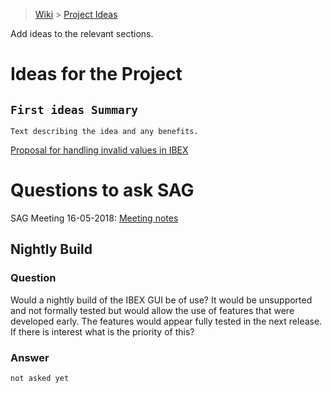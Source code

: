 > [Wiki](Home) > [Project Ideas](Project-Ideas)


Add ideas to the relevant sections.

# Ideas for the Project

## `First ideas Summary` 

`Text describing the idea and any benefits.`

[Proposal for handling invalid values in IBEX](Handling-Invalid-Values)

# Questions to ask SAG

SAG Meeting 16-05-2018: [Meeting notes](https://www.facilities.rl.ac.uk/isis/projects/icap/Meetings/Notes%20from%20IBEX%20Scientific%20Advisory%20Group%20Meeting_2018_05_16.docx)

## Nightly Build

### Question 
Would a nightly build of the IBEX GUI be of use? It would be unsupported and not formally tested but would allow the use of features that were developed early. The features would appear fully tested in the next release. If there is interest what is the priority of this?

### Answer
`not asked yet`

